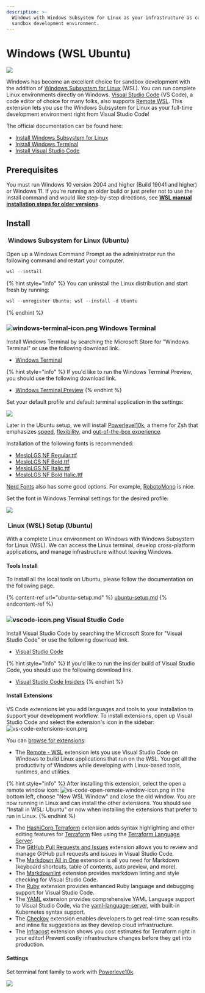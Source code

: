 ```yaml
---
description: >-
  Windows with Windows Subsystem for Linux as your infrastructure as code (IaC)
  sandbox development environment.
---
```


# Windows (WSL Ubuntu)

![](../.gitbook/assets/windows-11-logo.svg)

Windows has become an excellent choice for sandbox development with the addition of [Windows Subsystem for Linux](https://docs.microsoft.com/en-us/windows/wsl/install) (WSL). You can run complete Linux environments directly on Windows. [Visual Studio Code](https://code.visualstudio.com) (VS Code), a code editor of choice for many folks, also supports [Remote WSL](https://marketplace.visualstudio.com/items?itemName=ms-vscode-remote.remote-wsl). This extension lets you use the Windows Subsystem for Linux as your full-time development environment right from Visual Studio Code!

The official documentation can be found here:

* [Install Windows Subsystem for Linux](https://docs.microsoft.com/en-us/windows/wsl/install)
* [Install Windows Terminal](https://docs.microsoft.com/en-us/windows/terminal/install)
* [Install Visual Studio Code](https://code.visualstudio.com/docs/setup/windows)

## Prerequisites <a href="#prerequisites" id="prerequisites"></a>

You must run Windows 10 version 2004 and higher (Build 19041 and higher) or Windows 11. If you're running an older build or just prefer not to use the install command and would like step-by-step directions, see [**WSL manual installation steps for older versions**](https://docs.microsoft.com/en-us/windows/wsl/install-manual).

## Install

### <img src="../.gitbook/assets/linux-icon.png" alt="" data-size="line"> Windows Subsystem for Linux (Ubuntu)

Open up a Windows Command Prompt as the administrator run the following command and restart your computer.

```powershell
wsl --install
```

{% hint style="info" %}
You can uninstall the Linux distribution and start fresh by running:

```powershell
wsl --unregister Ubuntu; wsl --install -d Ubuntu
```
{% endhint %}

### <img src="../.gitbook/assets/windows-terminal-icon.png" alt="windows-terminal-icon.png" data-size="line"> Windows Terminal

Install Windows Terminal by searching the Microsoft Store for "Windows Terminal" or use the following download link.

* [Windows Terminal](https://www.microsoft.com/store/productId/9N0DX20HK701)

{% hint style="info" %}
If you'd like to run the Windows Terminal Preview, you should use the following download link.

* [Windows Terminal Preview](https://www.microsoft.com/store/productId/9N8G5RFZ9XK3)
{% endhint %}

Set your default profile and default terminal application in the settings:

![](../.gitbook/assets/windows-terminal-default-profile-terminal.png)

Later in the Ubuntu setup, we will install [Powerlevel10k](https://github.com/romkatv/powerlevel10k), a theme for Zsh that emphasizes [speed](https://github.com/romkatv/powerlevel10k#uncompromising-performance), [flexibility](https://github.com/romkatv/powerlevel10k#extremely-customizable), and [out-of-the-box experience](https://github.com/romkatv/powerlevel10k#configuration-wizard).

Installation of the following fonts is recommended:

* [MesloLGS NF Regular.ttf](https://github.com/romkatv/powerlevel10k-media/raw/master/MesloLGS%20NF%20Regular.ttf)
* [MesloLGS NF Bold.ttf](https://github.com/romkatv/powerlevel10k-media/raw/master/MesloLGS%20NF%20Bold.ttf)
* [MesloLGS NF Italic.ttf](https://github.com/romkatv/powerlevel10k-media/raw/master/MesloLGS%20NF%20Italic.ttf)
* [MesloLGS NF Bold Italic.ttf](https://github.com/romkatv/powerlevel10k-media/raw/master/MesloLGS%20NF%20Bold%20Italic.ttf)

[Nerd Fonts](https://www.nerdfonts.com) also has some good options. For example, [RobotoMono](https://github.com/ryanoasis/nerd-fonts/releases/download/v2.1.0/RobotoMono.zip) is nice.

Set the font in Windows Terminal settings for the desired profile:

![](../.gitbook/assets/windows-terminal-font-meslolgs-nf.png)

### <img src="../.gitbook/assets/linux-icon.png" alt="" data-size="line"> Linux (WSL) Setup (Ubuntu)

With a complete Linux environment on Windows with Windows Subsystem for Linux (WSL). We can access the Linux terminal, develop cross-platform applications, and manage infrastructure without leaving Windows.

#### Tools Install

To install all the local tools on Ubuntu, please follow the documentation on the following page.

{% content-ref url="ubuntu-setup.md" %}
[ubuntu-setup.md](ubuntu-setup.md)
{% endcontent-ref %}

### <img src="../.gitbook/assets/vscode-icon.png" alt="vscode-icon.png" data-size="line"> Visual Studio Code

Install Visual Studio Code by searching the Microsoft Store for "Visual Studio Code" or use the following download link.

* [Visual Studio Code](https://code.visualstudio.com/download)

{% hint style="info" %}
If you'd like to run the insider build of Visual Studio Code, you should use the following download link.

* [Visual Studio Code Insiders](https://code.visualstudio.com/insiders)
{% endhint %}

#### Install Extensions

VS Code extensions let you add languages and tools to your installation to support your development workflow. To install extensions, open up Visual Studio Code and select the extension's icon in the sidebar: ![vs-code-extensions-icon.png](../.gitbook/assets/vs-code-extensions-icon.png)

You can [browse for extensions](https://code.visualstudio.com/docs/editor/extension-marketplace#\_browse-for-extensions):

* The [Remote - WSL](https://marketplace.visualstudio.com/items?itemName=ms-vscode-remote.remote-wsl) extension lets you use Visual Studio Code on Windows to build Linux applications that run on the WSL. You get all the productivity of Windows while developing with Linux-based tools, runtimes, and utilities.

{% hint style="info" %}
After installing this extension, select the open a remote window icon: ![vs-code-open-remote-window-icon.png](../.gitbook/assets/vs-code-open-remote-window-icon.png) in the bottom left, choose "New WSL Window" and close the old window. You are now running in Linux and can install the other extensions. You should see "Install in WSL: Ubuntu" or now when installing the extensions that prefer to run in Linux.
{% endhint %}

* The [HashiCorp Terraform](https://marketplace.visualstudio.com/items?itemName=HashiCorp.terraform) extension adds syntax highlighting and other editing features for [Terraform](https://www.terraform.io) files using the [Terraform Language Server](https://github.com/hashicorp/terraform-ls).
* The [GitHub Pull Requests and Issues](https://marketplace.visualstudio.com/items?itemName=GitHub.vscode-pull-request-github) extension allows you to review and manage GitHub pull requests and issues in Visual Studio Code.
* The [Markdown All in One](https://marketplace.visualstudio.com/items?itemName=yzhang.markdown-all-in-one) extension is all you need for Markdown (keyboard shortcuts, table of contents, auto preview, and more).
* The [Markdownlint](https://marketplace.visualstudio.com/items?itemName=DavidAnson.vscode-markdownlint) extension provides markdown linting and style checking for Visual Studio Code.
* The [Ruby](https://marketplace.visualstudio.com/items?itemName=rebornix.Ruby) extension provides enhanced Ruby language and debugging support for Visual Studio Code.
* The [YAML](https://marketplace.visualstudio.com/items?itemName=redhat.vscode-yaml) extension provides comprehensive YAML Language support to Visual Studio Code, via the [yaml-language-server](https://github.com/redhat-developer/yaml-language-server), with built-in Kubernetes syntax support.
* The [Checkov](https://marketplace.visualstudio.com/items?itemName=Bridgecrew.checkov) extension enables developers to get real-time scan results and inline fix suggestions as they develop cloud infrastructure.
* The [Infracost](https://marketplace.visualstudio.com/items?itemName=Infracost.infracost) extension shows you cost estimates for Terraform right in your editor! Prevent costly infrastructure changes before they get into production.

#### Settings

Set terminal font family to work with [Powerleve10k](https://github.com/romkatv/powerlevel10k).

![](../.gitbook/assets/vscode-terminal-font-settings.png)
